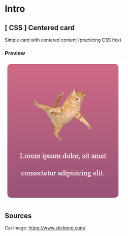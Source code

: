 # Intro 
## [ CSS ] Centered card
Simple card with centered content (practicing CSS flex)  

### Preview 
![Preview image](https://github.com/AvgustPol/centered-card/blob/main/result_preview.png?raw=true)

## Sources 
Cat image: https://www.stickpng.com/ 
